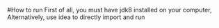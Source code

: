 #How to run
	First of all, you must have jdk8 installed on your computer,
	Alternatively, use idea to directly import and run
